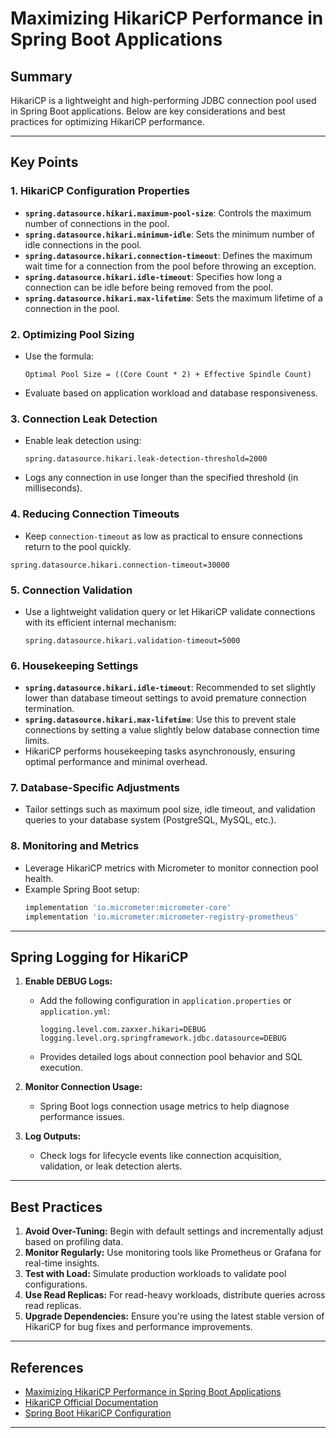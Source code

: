 # Maximizing HikariCP Performance in Spring Boot Applications

## Summary
HikariCP is a lightweight and high-performing JDBC connection pool used in Spring Boot applications. Below are key considerations and best practices for optimizing HikariCP performance.

---

## Key Points

### 1. **HikariCP Configuration Properties**
   - **`spring.datasource.hikari.maximum-pool-size`**: Controls the maximum number of connections in the pool.
   - **`spring.datasource.hikari.minimum-idle`**: Sets the minimum number of idle connections in the pool.
   - **`spring.datasource.hikari.connection-timeout`**: Defines the maximum wait time for a connection from the pool before throwing an exception.
   - **`spring.datasource.hikari.idle-timeout`**: Specifies how long a connection can be idle before being removed from the pool.
   - **`spring.datasource.hikari.max-lifetime`**: Sets the maximum lifetime of a connection in the pool.

### 2. **Optimizing Pool Sizing**
   - Use the formula: 
     
     ```
     Optimal Pool Size = ((Core Count * 2) + Effective Spindle Count)
     ```
   - Evaluate based on application workload and database responsiveness.

### 3. **Connection Leak Detection**
   - Enable leak detection using:
     
     ```properties
     spring.datasource.hikari.leak-detection-threshold=2000
     ```
   - Logs any connection in use longer than the specified threshold (in milliseconds).

### 4. **Reducing Connection Timeouts**
   - Keep `connection-timeout` as low as practical to ensure connections return to the pool quickly.
   
   ```properties
   spring.datasource.hikari.connection-timeout=30000
   ```

### 5. **Connection Validation**
   - Use a lightweight validation query or let HikariCP validate connections with its efficient internal mechanism:
     
     ```properties
     spring.datasource.hikari.validation-timeout=5000
     ```

### 6. **Housekeeping Settings**
   - **`spring.datasource.hikari.idle-timeout`**: Recommended to set slightly lower than database timeout settings to avoid premature connection termination.
   - **`spring.datasource.hikari.max-lifetime`**: Use this to prevent stale connections by setting a value slightly below database connection time limits.
   - HikariCP performs housekeeping tasks asynchronously, ensuring optimal performance and minimal overhead.

### 7. **Database-Specific Adjustments**
   - Tailor settings such as maximum pool size, idle timeout, and validation queries to your database system (PostgreSQL, MySQL, etc.).

### 8. **Monitoring and Metrics**
   - Leverage HikariCP metrics with Micrometer to monitor connection pool health.
   - Example Spring Boot setup:
     ```groovy
     implementation 'io.micrometer:micrometer-core'
     implementation 'io.micrometer:micrometer-registry-prometheus'
     ```

---

## Spring Logging for HikariCP

1. **Enable DEBUG Logs:**
   - Add the following configuration in `application.properties` or `application.yml`:
     
     ```properties
     logging.level.com.zaxxer.hikari=DEBUG
     logging.level.org.springframework.jdbc.datasource=DEBUG
     ```
   - Provides detailed logs about connection pool behavior and SQL execution.

2. **Monitor Connection Usage:**
   - Spring Boot logs connection usage metrics to help diagnose performance issues.

3. **Log Outputs:**
   - Check logs for lifecycle events like connection acquisition, validation, or leak detection alerts.

---

## Best Practices

1. **Avoid Over-Tuning:** Begin with default settings and incrementally adjust based on profiling data.
2. **Monitor Regularly:** Use monitoring tools like Prometheus or Grafana for real-time insights.
3. **Test with Load:** Simulate production workloads to validate pool configurations.
4. **Use Read Replicas:** For read-heavy workloads, distribute queries across read replicas.
5. **Upgrade Dependencies:** Ensure you're using the latest stable version of HikariCP for bug fixes and performance improvements.

---

## References
- [Maximizing HikariCP Performance in Spring Boot Applications](https://medium.com/@mukitulislamratul/maximizing-hikaricp-performance-in-spring-boot-applications-f7ee8474410a)
- [HikariCP Official Documentation](https://github.com/brettwooldridge/HikariCP)
- [Spring Boot HikariCP Configuration](https://docs.spring.io/spring-boot/docs/current/reference/htmlsingle/#data.sql.datasource.hikari)

---
